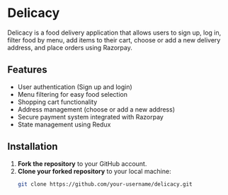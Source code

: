 # Delicacy

Delicacy is a food delivery application that allows users to sign up, log in, filter food by menu, add items to their cart, choose or add a new delivery address, and place orders using Razorpay.

## Features

- User authentication (Sign up and login)
- Menu filtering for easy food selection
- Shopping cart functionality
- Address management (choose or add a new address)
- Secure payment system integrated with Razorpay
- State management using Redux

## Installation

1. **Fork the repository** to your GitHub account.
2. **Clone your forked repository** to your local machine:
   ```bash
   git clone https://github.com/your-username/delicacy.git
